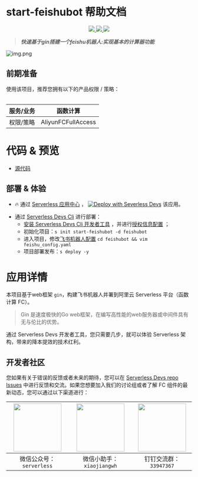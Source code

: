 # start-feishubot 帮助文档

<p align="center" class="flex justify-center">
    <a href="https://www.serverless-devs.com" class="ml-1">
    <img src="http://editor.devsapp.cn/icon?package=start-feishubot&type=packageType">
  </a>
  <a href="http://www.devsapp.cn/details.html?name=start-feishubot" class="ml-1">
    <img src="http://editor.devsapp.cn/icon?package=start-gin&type=packageVersion">
  </a>
  <a href="http://www.devsapp.cn/details.html?name=start-feishubot" class="ml-1">
    <img src="http://editor.devsapp.cn/icon?package=start-feishubot&type=packageDownload">
  </a>
</p>

<description>

> ***快速基于gin搭建一个feishu机器人:实现基本的计算器功能***


![img.png](https://gh.api.99988866.xyz/https://github.com/Leizhenpeng/start-gin-feishubot/blob/master/doc/img.png)


</description>

<table>

## 前期准备
使用该项目，推荐您拥有以下的产品权限 / 策略：

| 服务/业务 | 函数计算 |     
| --- |  --- |   
| 权限/策略 | AliyunFCFullAccess |     


</table>

<codepre id="codepre">

# 代码 & 预览

- [源代码](https://github.com/Leizhenpeng/start-gin-feishubot)

        

</codepre>

<deploy>

## 部署 & 体验

<appcenter>

- :fire: 通过 [Serverless 应用中心](https://fcnext.console.aliyun.com/applications/create?template=start-feishubot) ，
[![Deploy with Severless Devs](https://img.alicdn.com/imgextra/i1/O1CN01w5RFbX1v45s8TIXPz_!!6000000006118-55-tps-95-28.svg)](https://fcnext.console.aliyun.com/applications/create?template=start-gin-feishubot)  该应用。 

</appcenter>

- 通过 [Serverless Devs Cli](https://www.serverless-devs.com/serverless-devs/install) 进行部署：
    - [安装 Serverless Devs Cli 开发者工具](https://www.serverless-devs.com/serverless-devs/install) ，并进行[授权信息配置](https://www.serverless-devs.com/fc/config) ；
    - 初始化项目：`s init start-feishubot -d feishubot`   
    - 进入项目，修改[飞书机器人配置](https://open.feishu.cn/app?lang=zh-CN) `cd feishubot && vim feishu_config.yaml`
    - 项目部署发布：`s deploy -y`

</deploy>

<appdetail id="flushContent">

# 应用详情

本项目基于web框架 `gin`，构建飞书机器人并署到阿里云 Serverless 平台（函数计算 FC）。

> Gin 是速度极快的Go web框架，在编写高性能的web服务器或中间件具有无与伦比的优势。

通过 Serverless Devs 开发者工具，您只需要几步，就可以体验 Serverless 架构，带来的降本提效的技术红利。



</appdetail>

<devgroup>

## 开发者社区

您如果有关于错误的反馈或者未来的期待，您可以在 [Serverless Devs repo Issues](https://github.com/serverless-devs/serverless-devs/issues) 中进行反馈和交流。如果您想要加入我们的讨论组或者了解 FC 组件的最新动态，您可以通过以下渠道进行：

<p align="center">

| <img src="https://serverless-article-picture.oss-cn-hangzhou.aliyuncs.com/1635407298906_20211028074819117230.png" width="130px" > | <img src="https://serverless-article-picture.oss-cn-hangzhou.aliyuncs.com/1635407044136_20211028074404326599.png" width="130px" > | <img src="https://serverless-article-picture.oss-cn-hangzhou.aliyuncs.com/1635407252200_20211028074732517533.png" width="130px" > |
|--- | --- | --- |
| <center>微信公众号：`serverless`</center> | <center>微信小助手：`xiaojiangwh`</center> | <center>钉钉交流群：`33947367`</center> | 

</p>

</devgroup>
